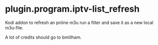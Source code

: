 # plugin.program.iptv-list_refresh
Kodi addon to refresh an pnline m3u run a filter and save it as a new local m3u-file.

A lot of credits should go to bmillham.
